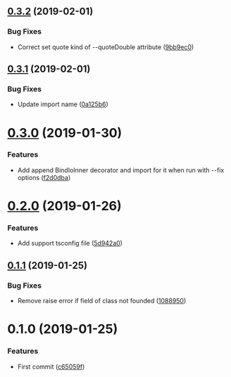 ## [0.3.2](https://github.com/EndyKaufman/ngx-bind-io-cli/compare/0.3.1...0.3.2) (2019-02-01)


### Bug Fixes

* Correct set quote kind of --quoteDouble attribute ([9bb9ec0](https://github.com/EndyKaufman/ngx-bind-io-cli/commit/9bb9ec0))



## [0.3.1](https://github.com/EndyKaufman/ngx-bind-io-cli/compare/0.3.0...0.3.1) (2019-02-01)


### Bug Fixes

* Update import name ([0a125b6](https://github.com/EndyKaufman/ngx-bind-io-cli/commit/0a125b6))



# [0.3.0](https://github.com/EndyKaufman/ngx-bind-io-cli/compare/0.2.0...0.3.0) (2019-01-30)


### Features

* Add append BindIoInner decorator and import for it when run with --fix options ([f2d0dba](https://github.com/EndyKaufman/ngx-bind-io-cli/commit/f2d0dba))



# [0.2.0](https://github.com/EndyKaufman/ngx-bind-io-cli/compare/0.1.1...0.2.0) (2019-01-26)


### Features

* Add support tsconfig file ([5d942a0](https://github.com/EndyKaufman/ngx-bind-io-cli/commit/5d942a0))



## [0.1.1](https://github.com/EndyKaufman/ngx-bind-io-cli/compare/0.1.0...0.1.1) (2019-01-25)


### Bug Fixes

* Remove raise error if field of class not founded ([1088950](https://github.com/EndyKaufman/ngx-bind-io-cli/commit/1088950))



# 0.1.0 (2019-01-25)


### Features

* First commit ([c65059f](https://github.com/EndyKaufman/ngx-bind-io-cli/commit/c65059f))



